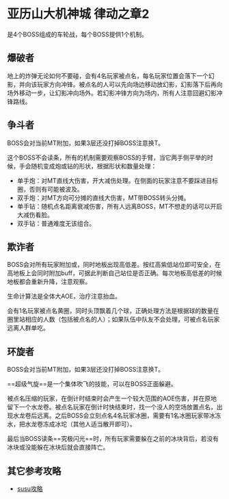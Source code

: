 # 亚历山大机神城 律动之章2

是4个BOSS组成的车轮战，每个BOSS提供1个机制。

## 爆破者

地上的炸弹无论如何不要碰，会有4名玩家被点名，每名玩家位置会落下一个幻影，并向该玩家方向冲锋。<Role name="tank" /><Role name="healer" /><Role name="dps" />被点名的人可以先向场边移动放幻影，幻影落下后再向场外移动一步，让幻影冲向场外。若幻影冲锋方向为场内，<Role name="tank" /><Role name="healer" /><Role name="dps" />所有人注意回避幻影冲锋路线。

## 争斗者

BOSS会对当前MT附加<Status :id="658" name="魔法受伤加重" />，如果3层还没打掉BOSS注意<Role name="tank" />换T。

这个BOSS不会读条，所有的机制需要观察BOSS的手臂，当它两手侧平举的时候，手会随机变成炮或钻的形状，根据形状和数量处理：

- 单手炮：对MT直线大伤害，开大减伤处理。在侧面的玩家注意不要踩进目标圈，否则有可能被波及。
- 双手炮：对MT方向可分摊的直线大伤害，<Role name="tank" />MT带BOSS转头分摊。
- 单手钻：随机点名距离衰减伤害，<Role name="tank" /><Role name="healer" /><Role name="dps" />所有人远离BOSS，MT不想走的话可以开启大减伤看脸。
- 双手钻：普通难度无该组合。

## 欺诈者

BOSS会对所有玩家附加<Status :id="1021" name="算术：高度1" />或<Status :id="1022" name="算术：高度2" />，同时地板出现高低差。按红高紫低站位即可安全，在高地板上会同时附加<Status :id="1044" name="磁悬浮" />buff，可据此判断自己站位是否正确。每次地板高低差的时候地板都会重新升降，注意观察。

生命计算法是全体大AOE，<Role name="healer" />治疗注意抬血。

会有1名玩家被点名黄圈，同时头顶飘着几个球，正确处理方法是根据球的数量在圈里站相应的人数（包括被点名的人）；如果队伍中队友不会处理，可被点名玩家远离人群单吃。

## 环旋者

BOSS会对当前MT附加<Status :id="657" name="物理受伤加重" />，如果3层还没打掉BOSS注意<Role name="tank" />换T。

==超级气旋==是一个集体吹飞的技能，可以在BOSS正面躲避。

被点名<Status :id="1023" name="水属性压缩" />压缩的玩家，在倒计时结束时会产生一个较大范围的AOE伤害，并在原地留下一个水龙卷。被点名玩家在倒计时快结束时，找一个没人的空场放置点名，出现水龙卷后远离。之后BOSS会立刻点名4名玩家冰圈，需要有1名冰圈玩家带冰冻水，把水龙卷冻成冰坨（其他人适当散开即可）。

最后当BOSS读条==究极闪光==时，所有玩家需要躲在之前的冰块背后，若没有冰块或没能躲在冰块后就会直接阵亡。

## 其它参考攻略

* [susu攻略](https://www.ffxiv.cn/detail/article/4)